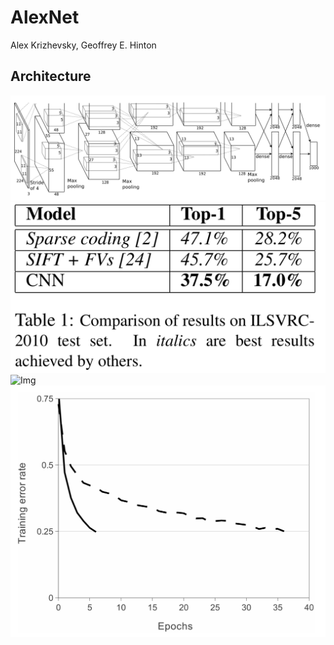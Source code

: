 # AlexNet 

Alex Krizhevsky, Geoffrey E. Hinton

## Architecture

![Img](./Photo/architecture.png "AlexNet Architecture")
![Img](./Photo/test_result.png )
![Img](./Photo/est_result2.png )
![Img](./Photo/dropout.png )
